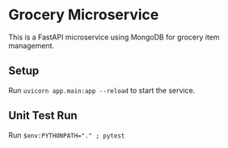 # Grocery Microservice
This is a FastAPI microservice using MongoDB for grocery item management.

## Setup
Run `uvicorn app.main:app --reload` to start the service.

## Unit Test Run
Run `$env:PYTHONPATH="." ; pytest`